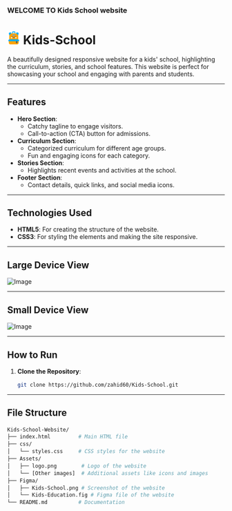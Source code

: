 ### WELCOME TO Kids School website

# <img width=30 src="./assets/logo.png"/> Kids-School

A beautifully designed responsive website for a kids' school, highlighting the curriculum, stories, and school features. This website is perfect for showcasing your school and engaging with parents and students.

---

## Features

- **Hero Section**:
  - Catchy tagline to engage visitors.
  - Call-to-action (CTA) button for admissions.
- **Curriculum Section**:
  - Categorized curriculum for different age groups.
  - Fun and engaging icons for each category.
- **Stories Section**:
  - Highlights recent events and activities at the school.
- **Footer Section**:
  - Contact details, quick links, and social media icons.

---

## Technologies Used

- **HTML5**: For creating the structure of the website.
- **CSS3**: For styling the elements and making the site responsive.


---

## Large Device View

![Image](https://github.com/user-attachments/assets/59b7dfc6-d00a-4e9a-9f77-ab2aa6714171)

---

## Small Device View

 ![Image](https://github.com/user-attachments/assets/d552d35c-7a3e-499b-b1cf-bba883a123bd)

---

## How to Run

1. **Clone the Repository**:
   ```bash
   git clone https://github.com/zahid60/Kids-School.git
   
---

## File Structure
  ```bash
Kids-School-Website/
├── index.html         # Main HTML file
├── css/
│   └── styles.css     # CSS styles for the website
├── Assets/
│   ├── logo.png        # Logo of the website
│   └── [Other images]  # Additional assets like icons and images
├── Figma/
│   ├── Kids-School.png # Screenshot of the website
│   └── Kids-Education.fig # Figma file of the website
└── README.md          # Documentation

